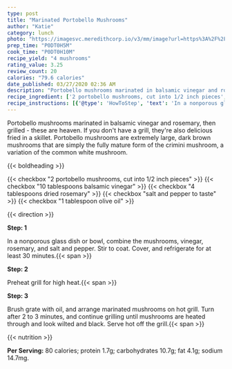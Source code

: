 ```yaml
---
type: post
title: "Marinated Portobello Mushrooms"
author: "Katie"
category: lunch
photo: "https://imagesvc.meredithcorp.io/v3/mm/image?url=https%3A%2F%2Fimages.media-allrecipes.com%2Fuserphotos%2F6853882.jpg"
prep_time: "P0DT0H5M"
cook_time: "P0DT0H10M"
recipe_yield: "4 mushrooms"
rating_value: 3.25
review_count: 20
calories: "79.6 calories"
date_published: 03/27/2020 02:36 AM
description: "Portobello mushrooms marinated in balsamic vinegar and rosemary, then grilled - these are heaven. If you don't have a grill, they're also delicious fried in a skillet.  Portobello mushrooms are extremely large, dark brown mushrooms that are simply the fully mature form of the crimini mushroom, a variation of the common white mushroom."
recipe_ingredient: ['2 portobello mushrooms, cut into 1/2 inch pieces', '10 tablespoons balsamic vinegar', '4 tablespoons dried rosemary', 'salt and pepper to taste', '1 tablespoon olive oil']
recipe_instructions: [{'@type': 'HowToStep', 'text': 'In a nonporous glass dish or bowl, combine the mushrooms, vinegar, rosemary, and salt and pepper. Stir to coat. Cover, and refrigerate for at least 30 minutes.\n'}, {'@type': 'HowToStep', 'text': 'Preheat grill for high heat.\n'}, {'@type': 'HowToStep', 'text': 'Brush grate with oil, and arrange marinated mushrooms on hot grill. Turn after 2 to 3 minutes, and continue grilling until mushrooms are heated through and look wilted and black. Serve hot off the grill.\n'}]
---
```


Portobello mushrooms marinated in balsamic vinegar and rosemary, then grilled - these are heaven. If you don't have a grill, they're also delicious fried in a skillet.  Portobello mushrooms are extremely large, dark brown mushrooms that are simply the fully mature form of the crimini mushroom, a variation of the common white mushroom. 

{{< boldheading >}}

{{< checkbox "2  portobello mushrooms, cut into 1/2 inch pieces" >}}
{{< checkbox "10 tablespoons balsamic vinegar" >}}
{{< checkbox "4 tablespoons dried rosemary" >}}
{{< checkbox "salt and pepper to taste" >}}
{{< checkbox "1 tablespoon olive oil" >}}


{{< direction >}}

**Step: 1**

In a nonporous glass dish or bowl, combine the mushrooms, vinegar, rosemary, and salt and pepper. Stir to coat. Cover, and refrigerate for at least 30 minutes.{{< span >}}

**Step: 2**

Preheat grill for high heat.{{< span >}}

**Step: 3**

Brush grate with oil, and arrange marinated mushrooms on hot grill. Turn after 2 to 3 minutes, and continue grilling until mushrooms are heated through and look wilted and black. Serve hot off the grill.{{< span >}}

{{< nutrition >}}

**Per Serving:** 80 calories; protein 1.7g; carbohydrates 10.7g; fat 4.1g; sodium 14.7mg.
